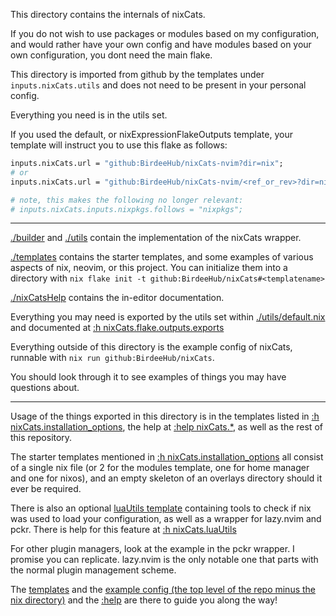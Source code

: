 This directory contains the internals of nixCats.

If you do not wish to use packages or modules based on my configuration, and would rather
have your own config and have modules based on your own configuration, you dont need the main flake.

This directory is imported from github by the templates under `inputs.nixCats.utils` and does not need to be present in your personal config.

Everything you need is in the utils set.

If you used the default, or nixExpressionFlakeOutputs template,
your template will instruct you to use this flake as follows:

```nix
inputs.nixCats.url = "github:BirdeeHub/nixCats-nvim?dir=nix";
# or
inputs.nixCats.url = "github:BirdeeHub/nixCats-nvim/<ref_or_rev>?dir=nix";

# note, this makes the following no longer relevant:
# inputs.nixCats.inputs.nixpkgs.follows = "nixpkgs";
```

---

[./builder](./builder) and [./utils](./utils) contain the implementation of the nixCats wrapper.

[./templates](./templates) contains the starter templates, and some examples of various aspects of nix, neovim, or this project.
You can initialize them into a directory with `nix flake init -t github:BirdeeHub/nixCats#<templatename>`

[./nixCatsHelp](https://nixcats.org) contains the in-editor documentation.

Everything you may need is exported by the utils set within [./utils/default.nix](./utils/default.nix) and documented at [:h nixCats.flake.outputs.exports](https://nixcats.org/nixCats_format.html)

Everything outside of this directory is the example config of nixCats, runnable with `nix run github:BirdeeHub/nixCats`.

You should look through it to see examples of things you may have questions about.

---

Usage of the things exported in this directory is in the templates listed in [:h nixCats.installation_options](https://nixcats.org/nixCats_installation.html), the help at [:help nixCats.*](https://nixcats.org), as well as the rest of this repository.

The starter templates mentioned in [:h nixCats.installation_options](https://nixcats.org/nixCats_installation.html) all consist of a single nix file (or 2 for the modules template, one for home manager and one for nixos), and an empty skeleton of an overlays directory should it ever be required.

There is also an optional [luaUtils template](../templates/luaUtils) containing tools to check if nix was used to load your configuration, as well as a wrapper for lazy.nvim and pckr. There is help for this feature at [:h nixCats.luaUtils](https://nixcats.org/nixCats_luaUtils.html)

For other plugin managers, look at the example in the pckr wrapper. I promise you can replicate. lazy.nvim is the only notable one that parts with the normal plugin management scheme.

The [templates](../templates) and the [example config (the top level of the repo minus the nix directory)](./..) and the [:help](https://nixcats.org) are there to guide you along the way!
